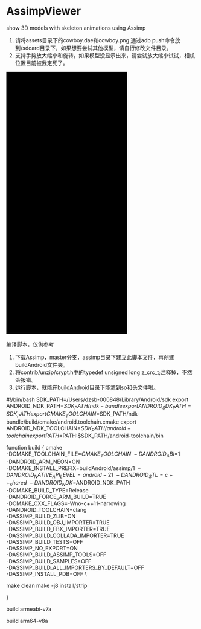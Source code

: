 # AssimpViewer
show 3D models with skeleton animations using Assimp
1. 请将assets目录下的cowboy.dae和cowboy.png 通过adb push命令放到/sdcard目录下，如果想要尝试其他模型，请自行修改文件目录。
2. 支持手势放大缩小和旋转，如果模型没显示出来，请尝试放大缩小试试，相机位置目前被我定死了。

![img](https://github.com/tanpuer/AssimpViewer/blob/master/output.gif)

编译脚本，仅供参考
1. 下载Assimp，master分支，assimp目录下建立此脚本文件，再创建buildAndroid文件夹。
2. 将contrib/unzip/crypt.h中的typedef unsigned long z_crc_t;注释掉，不然会报错。
3. 运行脚本，就能在buildAndroid目录下能拿到so和头文件啦。

#!/bin/bash
SDK_PATH=/Users/dzsb-000848/Library/Android/sdk
export ANDROID_NDK_PATH=$SDK_PATH/ndk-bundle
export ANDROID_SDK_PATH=SDK_PATH
export CMAKE_TOOLCHAIN=$SDK_PATH/ndk-bundle/build/cmake/android.toolchain.cmake
export ANDROID_NDK_TOOLCHAIN=$SDK_PATH/android-toolchain
export PATH=$PATH:$SDK_PATH/android-toolchain/bin

function build 
{
cmake \
-DCMAKE_TOOLCHAIN_FILE=$CMAKE_TOOLCHAIN \
-DANDROID_ABI=$1 \
-DANDROID_ARM_NEON=ON \
-DCMAKE_INSTALL_PREFIX=buildAndroid/assimp/$1 \
-DANDROID_NATIVE_API_LEVEL=android-21 \
-DANDROID_STL=c++_shared \
-DANDROID_NDK=$ANDROID_NDK_PATH \
-DCMAKE_BUILD_TYPE=Release \
-DANDROID_FORCE_ARM_BUILD=TRUE \
-DCMAKE_CXX_FLAGS=-Wno-c++11-narrowing \
-DANDROID_TOOLCHAIN=clang \
-DASSIMP_BUILD_ZLIB=ON \
-DASSIMP_BUILD_OBJ_IMPORTER=TRUE \
-DASSIMP_BUILD_FBX_IMPORTER=TRUE \
-DASSIMP_BUILD_COLLADA_IMPORTER=TRUE \
-DASSIMP_BUILD_TESTS=OFF \
-DASSIMP_NO_EXPORT=ON \
-DASSIMP_BUILD_ASSIMP_TOOLS=OFF \
-DASSIMP_BUILD_SAMPLES=OFF \
-DASSIMP_BUILD_ALL_IMPORTERS_BY_DEFAULT=OFF \
-DASSIMP_INSTALL_PDB=OFF \

make clean
make -j8 install/strip

}

build armeabi-v7a

build arm64-v8a